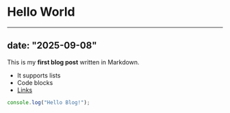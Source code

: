 # Hello World
---
date: "2025-09-08"
---


This is my **first blog post** written in Markdown.  

- It supports lists
- Code blocks
- [Links](https://example.com)

```js
console.log("Hello Blog!");

